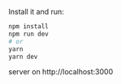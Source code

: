 Install it and run:

```bash
npm install
npm run dev
# or
yarn
yarn dev
```

server on http://localhost:3000

